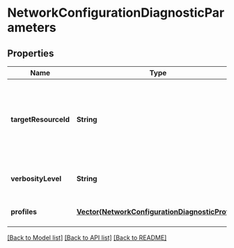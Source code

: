 # NetworkConfigurationDiagnosticParameters


## Properties
Name | Type | Description | Notes
------------ | ------------- | ------------- | -------------
**targetResourceId** | **String** | The ID of the target resource to perform network configuration diagnostic. Valid options are VM, NetworkInterface, VMSS/NetworkInterface and Application Gateway. | [default to nothing]
**verbosityLevel** | **String** | Verbosity level. | [optional] [default to nothing]
**profiles** | [**Vector{NetworkConfigurationDiagnosticProfile}**](NetworkConfigurationDiagnosticProfile.md) | List of network configuration diagnostic profiles. | [default to nothing]


[[Back to Model list]](../README.md#models) [[Back to API list]](../README.md#api-endpoints) [[Back to README]](../README.md)


